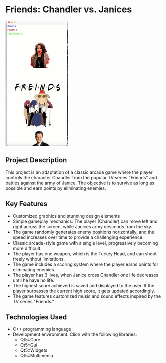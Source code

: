 # Friends: Chandler vs. Janices
<img src="https://github.com/YamElgabsi/Chandler-vs-Janices/blob/master/Screanshots/Screenshot.png" alt="Register Window" width="200" height="400">

## Project Description
This project is an adaptation of a classic arcade game where the player controls the character Chandler from the popular TV series "Friends" and battles against the army of Janice. The objective is to survive as long as possible and earn points by eliminating enemies.

## Key Features
- Customized graphics and stunning design elements
- Simple gameplay mechanics: The player (Chandler) can move left and right across the screen, while Janices army descends from the sky.
- The game randomly generates enemy positions horizontally, and the speed increases over time to provide a challenging experience.
- Classic arcade-style game with a single level, progressively becoming more difficult.
- The player has one weapon, which is the Turkey Head, and can shoot freely without limitations.
- The game includes a scoring system where the player earns points for eliminating enemies.
- The player has 3 lives, when Janice cross Chandler one life decreases until he have no life.
- The highest score achieved is saved and displayed to the user. If the player surpasses the current high score, it gets updated accordingly.
- The game features customized music and sound effects inspired by the TV series "Friends."

## Technologies Used
- C++ programming language
- Development environment: Clion with the following libraries:
  - Qt5::Core
  - Qt5::Gui
  - Qt5::Widgets
  - Qt5::Multimedia



